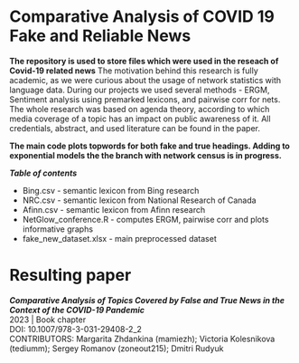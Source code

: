 # Comparative Analysis of COVID 19 Fake and Reliable News
**The repository is used to store files which were used in the reseach of Covid-19 related news** 
The motivation behind this research is fully academic, as we were curious about the usage of network statistics with language data. During our projects we used several methods - ERGM, Sentiment analysis using premarked lexicons, and pairwise corr for nets. The whole research was based on agenda theory, according to which media coverage of a topic has an impact on public awareness of it. All credentials, abstract, and used literature can be found in the paper.

**The main code plots topwords for both fake and true headings. Adding to exponential models the the branch with network census is in progress.**

_**Table of contents**_
- Bing.csv - semantic lexicon from Bing research
- NRC.csv - semantic lexicon from National Research of Canada
- Afinn.csv - semantic lexicon from Afinn research
- NetGlow_conference.R - computes ERGM, pairwise corr and plots informative graphs
- fake_new_dataset.xlsx - main preprocessed dataset

# Resulting paper
**_Comparative Analysis of Topics Covered by False and True News in the Context of the COVID-19 Pandemic_**           
2023 | Book chapter           
DOI: 10.1007/978-3-031-29408-2_2           
CONTRIBUTORS: Margarita Zhdankina (mamiezh); Victoria Kolesnikova (tediumm); Sergey Romanov (zoneout215); Dmitri Rudyuk
